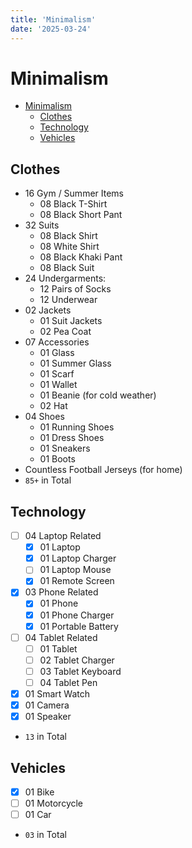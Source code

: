 ```yaml
---
title: 'Minimalism'
date: '2025-03-24'
---
```


# Minimalism

- [Minimalism](#minimalism)
  - [Clothes](#clothes)
  - [Technology](#technology)
  - [Vehicles](#vehicles)

## Clothes

- 16 Gym / Summer Items
  - 08 Black T-Shirt
  - 08 Black Short Pant
- 32 Suits
  - 08 Black Shirt
  - 08 White Shirt
  - 08 Black Khaki Pant
  - 08 Black Suit
- 24 Undergarments:
  - 12 Pairs of Socks
  - 12 Underwear
- 02 Jackets
  - 01 Suit Jackets
  - 02 Pea Coat
- 07 Accessories
  - 01 Glass
  - 01 Summer Glass
  - 01 Scarf
  - 01 Wallet
  - 01 Beanie (for cold weather)
  - 02 Hat
- 04 Shoes
  - 01 Running Shoes
  - 01 Dress Shoes
  - 01 Sneakers
  - 01 Boots
- Countless Football Jerseys (for home)
- `85+` in Total

## Technology

- [ ] 04 Laptop Related
  - [x] 01 Laptop
  - [x] 01 Laptop Charger
  - [ ] 01 Laptop Mouse
  - [x] 01 Remote Screen
- [x] 03 Phone Related
  - [x] 01 Phone
  - [x] 01 Phone Charger
  - [x] 01 Portable Battery
- [ ] 04 Tablet Related
  - [ ] 01 Tablet
  - [ ] 02 Tablet Charger
  - [ ] 03 Tablet Keyboard
  - [ ] 04 Tablet Pen
- [x] 01 Smart Watch
- [x] 01 Camera
- [x] 01 Speaker
- `13` in Total

## Vehicles

- [x] 01 Bike
- [ ] 01 Motorcycle
- [ ] 01 Car
- `03` in Total
